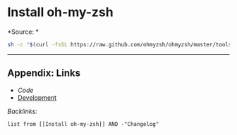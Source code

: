 # Install oh-my-zsh

\*Source: *

````bash
sh -c "$(curl -fsSL https://raw.github.com/ohmyzsh/ohmyzsh/master/tools/install.sh)"
````

---

## Appendix: Links

* *Code*
* [Development](../../MOCs/Development.md)

*Backlinks:*

````dataview
list from [[Install oh-my-zsh]] AND -"Changelog"
````
